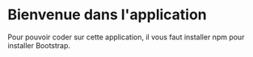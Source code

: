# Bienvenue dans l'application

Pour pouvoir coder sur cette application, il vous faut installer npm pour installer Bootstrap.
